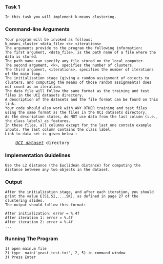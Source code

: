 ### Task 1 
    In this task you will implement k-means clustering.
    
### Command-line Arguments
    Your program will be invoked as follows:
    k_means_cluster <data_file> <k> <iterations>
    The arguments provide to the program the following information:
    The first argument, <data_file>, is the path name of a file where the data is stored. 
    The path name can specify any file stored on the local computer.
    The second argument, <k>, specifies the number of clusters.
    The third argument, <iterations>, specifies the number of iterations of the main loop. 
    The initialization stage (giving a random assignment of objects to clusters, and computing the means of those random assignments) does not count as an iteration.
    The data file will follow the same format as the training and test files in the UCI datasets directory. 
    A description of the datasets and the file format can be found on this link. 
    Your code should also work with ANY OTHER training and test files using the same format as the files in the UCI datasets directory.
    As the description states, do NOT use data from the last column (i.e., the class labels) as features. 
    In these files, all columns except for the last one contain example inputs. The last column contains the class label.
    Link to data set is given below :
    
<pre>
    <i><a href="http://vlm1.uta.edu/~athitsos/courses/cse6363_spring2017/assignments/uci_datasets/">UCI dataset</a></i> directory
</pre>
    
### Implementation Guidelines
    Use the L2 distance (the Euclidean distance) for computing the distance between any two objects in the dataset.
    
### Output

    After the initialization stage, and after each iteration, you should print the value E(S1,S2,...,SK), as defined in page 27 of the clustering slides.
    The output should follow this format:

    After initialization: error = %.4f
    After iteration 1: error = %.4f
    After iteration 2: error = %.4f
    ...

### Running The Program
    1) open main.m file
    2) type  main('yeast_test.txt', 2, 5) in command window
    3) Press Enter
